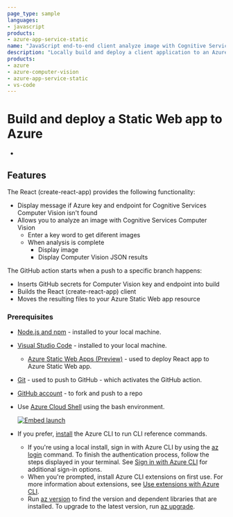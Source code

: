```yaml
---
page_type: sample
languages:
- javascript
products:
- azure-app-service-static
name: "JavaScript end-to-end client analyze image with Cognitive Services"
description: "Locally build and deploy a client application to an Azure Static Web App with a GitHub action, analyze image with Cognitive Services Computer Vision."
products: 
- azure
- azure-computer-vision
- azure-app-service-static
- vs-code
---
```


# Build and deploy a Static Web app to Azure

* 

## Features

The React (create-react-app) provides the following functionality: 
* Display message if Azure key and endpoint for Cognitive Services Computer Vision isn't found
* Allows you to analyze an image with Cognitive Services Computer Vision
    * Enter a key word to get diferent images
    * When analysis is complete
        * Display image
        * Display Computer Vision JSON results 

The GitHub action starts when a push to a specific branch happens:
* Inserts GitHub secrets for Computer Vision key and endpoint into build
* Builds the React (create-react-app) client
* Moves the resulting files to your Azure Static Web app resource

### Prerequisites


- [Node.js and npm](https://nodejs.org/en/download) - installed to your local machine.
- [Visual Studio Code](https://code.visualstudio.com/) - installed to your local machine. 
    - [Azure Static Web Apps (Preview)](https://marketplace.visualstudio.com/items?itemName=ms-azuretools.vscode-azurestaticwebapps) - used to deploy React app to Azure Static Web app.
- [Git](https://git-scm.com/downloads) - used to push to GitHub - which activates the GitHub action.
- [GitHub account](https://github.com/join) - to fork and push to a repo
- Use [Azure Cloud Shell](https://docs.microsoft.com/azure/cloud-shell/quickstart) using the bash environment.

   [![Embed launch](https://shell.azure.com/images/launchcloudshell.png "Launch Azure Cloud Shell")](https://shell.azure.com)   
- If you prefer, [install](https://docs.microsoft.com/cli/azure/install-azure-cli) the Azure CLI to run CLI reference commands.
   - If you're using a local install, sign in with Azure CLI by using the [az login](https://docs.microsoft.com/cli/azure/reference-index#az-login) command.  To finish the authentication process, follow the steps displayed in your terminal.  See [Sign in with Azure CLI](https://docs.microsoft.com/cli/azure/authenticate-azure-cli) for additional sign-in options.
  - When you're prompted, install Azure CLI extensions on first use.  For more information about extensions, see [Use extensions with Azure CLI](https://docs.microsoft.com/cli/azure/azure-cli-extensions-overview).
  - Run [az version](https://docs.microsoft.com/cli/azure/reference-index?#az_version) to find the version and dependent libraries that are installed. To upgrade to the latest version, run [az upgrade](https://docs.microsoft.com/cli/azure/reference-index?#az_upgrade).



